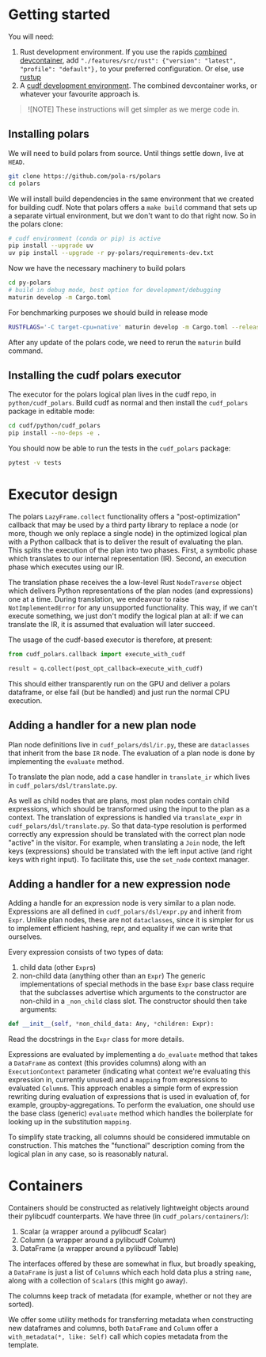 # Getting started

You will need:

1. Rust development environment. If you use the rapids [combined
   devcontainer](https://github.com/rapidsai/devcontainers/), add
   `"./features/src/rust": {"version": "latest", "profile": "default"},` to your
   preferred configuration. Or else, use
   [rustup](https://www.rust-lang.org/tools/install)
2. A [cudf development
   environment](https://github.com/rapidsai/cudf/blob/branch-24.08/CONTRIBUTING.md#setting-up-your-build-environment).
   The combined devcontainer works, or whatever your favourite approach is.

> ![NOTE] These instructions will get simpler as we merge code in.

## Installing polars

We will need to build polars from source. Until things settle down,
live at `HEAD`.

```sh
git clone https://github.com/pola-rs/polars
cd polars
```

We will install build dependencies in the same environment that we created for
building cudf. Note that polars offers a `make build` command that sets up a
separate virtual environment, but we don't want to do that right now. So in the
polars clone:

```sh
# cudf environment (conda or pip) is active
pip install --upgrade uv
uv pip install --upgrade -r py-polars/requirements-dev.txt
```

Now we have the necessary machinery to build polars
```sh
cd py-polars
# build in debug mode, best option for development/debugging
maturin develop -m Cargo.toml
```

For benchmarking purposes we should build in release mode
```sh
RUSTFLAGS='-C target-cpu=native' maturin develop -m Cargo.toml --release
```

After any update of the polars code, we need to rerun the `maturin` build
command.

## Installing the cudf polars executor

The executor for the polars logical plan lives in the cudf repo, in
`python/cudf_polars`. Build cudf as normal and then install the
`cudf_polars` package in editable mode:

```sh
cd cudf/python/cudf_polars
pip install --no-deps -e .
```

You should now be able to run the tests in the `cudf_polars` package:
```sh
pytest -v tests
```

# Executor design

The polars `LazyFrame.collect` functionality offers a
"post-optimization" callback that may be used by a third party library
to replace a node (or more, though we only replace a single node) in the
optimized logical plan with a Python callback that is to deliver the
result of evaluating the plan. This splits the execution of the plan
into two phases. First, a symbolic phase which translates to our
internal representation (IR). Second, an execution phase which executes
using our IR.

The translation phase receives the a low-level Rust `NodeTraverse`
object which delivers Python representations of the plan nodes (and
expressions) one at a time. During translation, we endeavour to raise
`NotImplementedError` for any unsupported functionality. This way, if
we can't execute something, we just don't modify the logical plan at
all: if we can translate the IR, it is assumed that evaluation will
later succeed.

The usage of the cudf-based executor is therefore, at present:

```python
from cudf_polars.callback import execute_with_cudf

result = q.collect(post_opt_callback=execute_with_cudf)
```

This should either transparently run on the GPU and deliver a polars
dataframe, or else fail (but be handled) and just run the normal CPU
execution.

## Adding a handler for a new plan node

Plan node definitions live in `cudf_polars/dsl/ir.py`, these are
`dataclasses` that inherit from the base `IR` node. The evaluation of
a plan node is done by implementing the `evaluate` method.

To translate the plan node, add a case handler in `translate_ir` which
lives in `cudf_polars/dsl/translate.py`.

As well as child nodes that are plans, most plan nodes contain child
expressions, which should be transformed using the input to the plan as a
context. The translation of expressions is handled via
`translate_expr` in `cudf_polars/dsl/translate.py`. So that data-type
resolution is performed correctly any expression should be translated
with the correct plan node "active" in the visitor. For example, when
translating a `Join` node, the left keys (expressions) should be
translated with the left input active (and right keys with right
input). To facilitate this, use the `set_node` context manager.

## Adding a handler for a new expression node

Adding a handle for an expression node is very similar to a plan node.
Expressions are all defined in `cudf_polars/dsl/expr.py` and inherit
from `Expr`. Unlike plan nodes, these are not `dataclasses`, since it
is simpler for us to implement efficient hashing, repr, and equality if we
can write that ourselves.

Every expression consists of two types of data:
1. child data (other `Expr`s)
2. non-child data (anything other than an `Expr`)
The generic implementations of special methods in the base `Expr` base
class require that the subclasses advertise which arguments to the
constructor are non-child in a `_non_child` class slot. The
constructor should then take arguments:
```python
def __init__(self, *non_child_data: Any, *children: Expr):
```
Read the docstrings in the `Expr` class for more details.

Expressions are evaluated by implementing a `do_evaluate` method that
takes a `DataFrame` as context (this provides columns) along with an
`ExecutionContext` parameter (indicating what context we're evaluating
this expression in, currently unused) and a `mapping` from
expressions to evaluated `Column`s. This approach enables a simple form of
expression rewriting during evaluation of expressions that is used in
evaluation of, for example, groupby-aggregations. To perform the
evaluation, one should use the base class (generic) `evaluate` method
which handles the boilerplate for looking up in the substitution
`mapping`.

To simplify state tracking, all columns should be considered immutable
on construction. This matches the "functional" description coming from
the logical plan in any case, so is reasonably natural.

# Containers

Containers should be constructed as relatively lightweight objects
around their pylibcudf counterparts. We have three (in
`cudf_polars/containers/`):

1. Scalar (a wrapper around a pylibcudf Scalar)
2. Column (a wrapper around a pylibcudf Column)
3. DataFrame (a wrapper around a pylibcudf Table)

The interfaces offered by these are somewhat in flux, but broadly
speaking, a `DataFrame` is just a list of `Column`s which each hold
data plus a string `name`, along with a collection of `Scalar`s (this
might go away).

The columns keep track of metadata (for example, whether or not they
are sorted).

We offer some utility methods for transferring metadata when
constructing new dataframes and columns, both `DataFrame` and `Column`
offer a `with_metadata(*, like: Self)` call which copies metadata from
the template.
